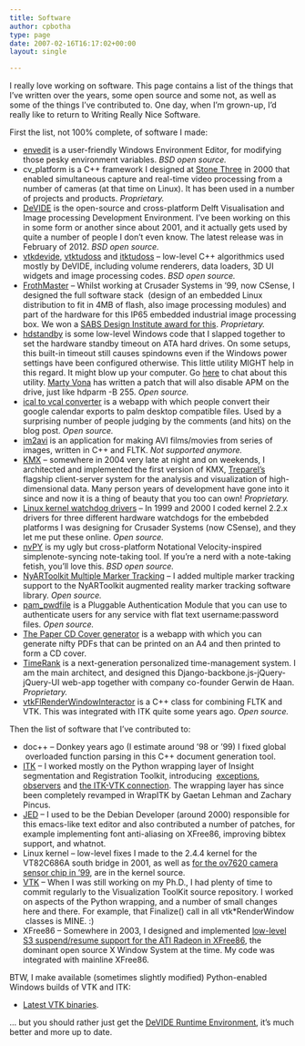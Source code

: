 ```yaml
---
title: Software
author: cpbotha
type: page
date: 2007-02-16T16:17:02+00:00
layout: single

---
```

I really love working on software. This page contains a list of the things that I&#8217;ve written over the years, some open source and some not, as well as some of the things I&#8217;ve contributed to. One day, when I&#8217;m grown-up, I&#8217;d really like to return to Writing Really Nice Software.

First the list, not 100% complete, of software I made:

  * [envedit][1] is a user-friendly Windows Environment Editor, for modifying those pesky environment variables. _BSD open source._
  * cv_platform is a C++ framework I designed at [Stone Three][2] in 2000 that enabled simultaneous capture and real-time video processing from a number of cameras (at that time on Linux). It has been used in a number of projects and products. _Proprietary._
  * [DeVIDE][3] is the open-source and cross-platform Delft Visualisation and Image processing Development Environment. I&#8217;ve been working on this in some form or another since about 2001, and it actually gets used by quite a number of people I don&#8217;t even know. The latest release was in February of 2012. _BSD open source._
  * [vtkdevide][4], [vtktudoss][5] and [itktudoss][6] &#8211; low-level C++ algorithmics used mostly by DeVIDE, including volume renderers, data loaders, 3D UI widgets and image processing codes. _BSD open source._
  * [FrothMaster][7] &#8211; Whilst working at Crusader Systems in &#8217;99, now CSense, I designed the full software stack  (design of an embedded Linux distribution to fit in 4MB of flash, also image processing modules) and part of the hardware for this IP65 embedded industrial image processing box. We won a [SABS Design Institute award for this][8]. _Proprietary._
  * [hdstandby][9] is some low-level Windows code that I slapped together to set the hardware standby timeout on ATA hard drives. On some setups, this built-in timeout still causes spindowns even if the Windows power settings have been configured otherwise. This little utility MIGHT help in this regard. It might blow up your computer. Go [here][10] to chat about this utility. [Marty Vona][11] has written a patch that will also disable APM on the drive, just like hdparm -B 255. _Open source._
  * [ical to vcal converter][12] is a webapp with which people convert their google calendar exports to palm desktop compatible files. Used by a surprising number of people judging by the comments (and hits) on the blog post. _Open source._
  * [im2avi][13] is an application for making AVI films/movies from series of images, written in C++ and FLTK. _Not supported anymore._
  * [KMX][14] &#8211; somewhere in 2004 very late at night and on weekends, I architected and implemented the first version of KMX, [Treparel&#8217;s][15] flagship client-server system for the analysis and visualization of high-dimensional data. Many person years of development have gone into it since and now it is a thing of beauty that you too can own! _Proprietary._
  * [Linux kernel watchdog drivers][16] &#8211; In 1999 and 2000 I coded kernel 2.2.x drivers for three different hardware watchdogs for the embebded platforms I was designing for Crusader Systems (now CSense), and they let me put these online. _Open source._
  * [nvPY][17] is my ugly but cross-platform Notational Velocity-inspired simplenote-syncing note-taking tool. If you&#8217;re a nerd with a note-taking fetish, you&#8217;ll love this. _BSD open source._
  * [NyARToolkit Multiple Marker Tracking][18] &#8211; I added multiple marker tracking support to the NyARToolkit augmented reality marker tracking software library. _Open source._
  * [pam_pwdfile][19] is a Pluggable Authentication Module that you can use to authenticate users for any service with flat text username:password files. _Open source._
  * [The Paper CD Cover generator][20] is a webapp with which you can generate nifty PDFs that can be printed on an A4 and then printed to form a CD cover.
  * [TimeRank][21] is a next-generation personalized time-management system. I am the main architect, and designed this Django-backbone.js-jQuery-jQuery-UI web-app together with company co-founder Gerwin de Haan. _Proprietary._
  * [vtkFlRenderWindowInteractor][22] is a C++ class for combining FLTK and VTK. This was integrated with ITK quite some years ago. _Open source._

Then the list of software that I&#8217;ve contributed to:

  * doc++ &#8211; Donkey years ago (I estimate around &#8217;98 or &#8217;99) I fixed global  overloaded function parsing in this C++ document generation tool.
  * [ITK][23] &#8211; I worked mostly on the Python wrapping layer of Insight segmentation and Registration Toolkit, introducing  [exceptions][24], [observers][25] and [the ITK-VTK connection][26]. The wrapping layer has since been completely revamped in WrapITK by Gaetan Lehman and Zachary Pincus.
  * [JED][27] &#8211; I used to be the Debian Developer (around 2000) responsible for this emacs-like text editor and also contributed a number of patches, for example implementing font anti-aliasing on XFree86, improving bibtex support, and whatnot.
  * Linux kernel &#8211; low-level fixes I made to the 2.4.4 kernel for the VT82C686A south bridge in 2001, as well as [for the ov7620 camera sensor chip in &#8217;99][28], are in the kernel source.
  * [VTK][29] &#8211; When I was still working on my Ph.D., I had plenty of time to commit regularly to the Visualization ToolKit source repository. I worked on aspects of the Python wrapping, and a number of small changes here and there. For example, that Finalize() call in all vtk*RenderWindow  classes is MINE. :)
  * XFree86 &#8211; Somewhere in 2003, I designed and implemented [low-level S3 suspend/resume support for the ATI Radeon in XFree86][30], the dominant open source X Window System at the time. My code was integrated with mainline XFree86.

BTW, I make available (sometimes slightly modified) Python-enabled Windows builds of VTK and ITK:

  * [Latest VTK binaries][31].

&#8230; but you should rather just get the [DeVIDE Runtime Environment][32], it&#8217;s much better and more up to date.

 [1]: /software/envedit "envedit webpage"
 [2]: http://stonethree.com/ "Stone Three corporate website"
 [3]: http://visualisation.tudelft.nl/Projects/DeVIDE "DeVIDE homepage"
 [4]: http://code.google.com/p/devide/source/browse/?repo=vtkdevide "vtkdevide source repo"
 [5]: http://code.google.com/p/vtktudoss/ "vtktudoss project page"
 [6]: http://code.google.com/p/itktudoss/ "itktudoss project page"
 [7]: http://www.outotec.com/37010.epibrw "link to frothmaster"
 [8]: https://www.sabs.co.za/index.php?page=diaw00 "SABS design institute award"
 [9]: http://cpbotha.net/files/hdstandby/ "Link to hdstandby binary and source code."
 [10]: http://cpbotha.net/2004/01/13/windows-programming-is-nasty/ "Link to blog posting discussing this utility."
 [11]: http://www.mit.edu/~vona/ "Marty Vona's homepage."
 [12]: http://graphics.tudelft.nl/~cpbotha/cgi-bin/ical2vcal.cgi "ical2vcal cgi"
 [13]: /software/im2avi "im2avi webpage"
 [14]: http://treparel.com/uk/technology/kmx_technology/kmx_knowledge_mapping_and_extraction/ "link to KMX"
 [15]: http://treparel.com/ "Treparel website"
 [16]: http://cpbotha.net/files/watchdogs/ "linux kernel watchdog drivers"
 [17]: https://github.com/cpbotha/nvpy "nvPY page on github"
 [18]: /2010/06/05/processing-nyartoolkit-multiple-marker-tracking/ "nyartoolkit multiple marker tracking blog post"
 [19]: pam_pwdfile "pam_pwdfile homepage"
 [20]: http://cpbotha.net/pcdc/ "paper cd cover generator webapp"
 [21]: http://timescapers.com/ "link to timescapers website"
 [22]: /software/vtkflrenderwindowinteractor "vtkFlRenderWindowInteractor home page"
 [23]: http://itk.org/ "Insight Segmentation and Registration Toolkit"
 [24]: http://www.itk.org/pipermail/insight-users/2003-July/004316.html "itk python exceptions"
 [25]: http://www.itk.org/pipermail/insight-users/2003-July/004331.html "itk python observers"
 [26]: http://www.itk.org/pipermail/insight-users/2003-July/004388.html "itkvtk python connection"
 [27]: http://www.jedsoft.org/jed/ "JED text editor webpage"
 [28]: http://alpha.dyndns.org/ov511/download/2.xx/ov511-2.25/ov7x20.c "link to ov7620 source file"
 [29]: http://www.vtk.org/ "Visualization ToolKit website"
 [30]: http://cpbotha.net/software/dri_resume "historical page with dri_resume work"
 [31]: http://cpbotha.net/software/latest-vtk-windows-binaries/ "Latest VTK Windows binaries page"
 [32]: http://graphics.tudelft.nl/Projects/DeVIDE "DeVIDE website"

